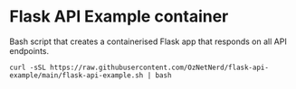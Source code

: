 # Flask API Example container
Bash script that creates a containerised Flask app that responds on all API endpoints.

```
curl -sSL https://raw.githubusercontent.com/OzNetNerd/flask-api-example/main/flask-api-example.sh | bash
```
